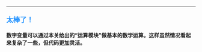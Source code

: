 ----------

#### <font color=#1E90FF size=4>**太棒了！**</font>



#### 数字变量可以通过本关给出的“运算模块”做基本的数学运算。这样虽然情况看起来复杂了一些，但代码更加灵活。